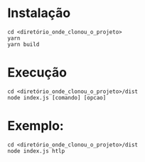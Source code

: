 # Instalação

    cd <diretório_onde_clonou_o_projeto>
    yarn
    yarn build


# Execução



    cd <diretório_onde_clonou_o_projeto>/dist
    node index.js [comando] [opcao]

# Exemplo:

    cd <diretório_onde_clonou_o_projeto>/dist
    node index.js htlp

